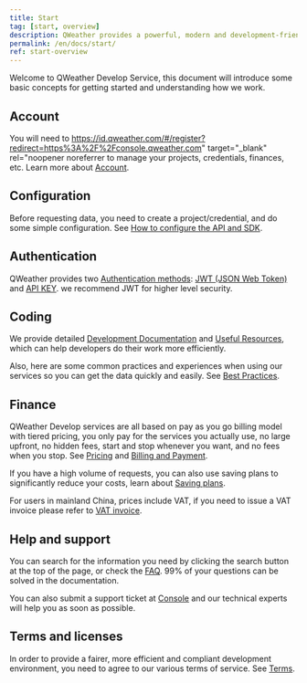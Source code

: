 ```yaml
---
title: Start
tag: [start, overview]
description: QWeather provides a powerful, modern and development-friendly weather data service, this document will introduce some basic concepts for getting started and understanding how we work.
permalink: /en/docs/start/
ref: start-overview
---
```


Welcome to QWeather Develop Service, this document will introduce some basic concepts for getting started and understanding how we work.

## Account

You will need to https://id.qweather.com/#/register?redirect=https%3A%2F%2Fconsole.qweather.com" target="_blank" rel="noopener noreferrer to manage your projects, credentials, finances, etc. Learn more about [Account](/en/docs/account/). 

## Configuration

Before requesting data, you need to create a project/credential, and do some simple configuration. See [How to configure the API and SDK](/en/docs/configuration/).

## Authentication

QWeather provides two [Authentication methods](/en/docs/authentication/): [JWT (JSON Web Token)](/en/docs/configuration/authentication/#json-web-token/) and [API KEY](/en/docs/configuration/authentication/#api-key/). we recommend JWT for higher level security.

## Coding

We provide detailed [Development Documentation](/en/docs/api/) and [Useful Resources](/docs/resource/), which can help developers do their work more efficiently.

Also, here are some common practices and experiences when using our services so you can get the data quickly and easily. See [Best Practices](/en/docs/best-practices/).

## Finance

QWeather Develop services are all based on pay as you go billing model with tiered pricing, you only pay for the services you actually use, no large upfront, no hidden fees, start and stop whenever you want, and no fees when you stop. See [Pricing](/en/docs/finance/pricing/) and [Billing and Payment](/en/docs/finance/billing-and-payment/).

If you have a high volume of requests, you can also use saving plans to significantly reduce your costs, learn about [Saving plans](/en/docs/finance/saving-plans/).

For users in mainland China, prices include VAT, if you need to issue a VAT invoice please refer to [VAT invoice](/en/docs/finance/vat-invoice/).

## Help and support

You can search for the information you need by clicking the search button at the top of the page, or check the [FAQ](/en/help/). 99% of your questions can be solved in the documentation.

You can also submit a support ticket at [Console](https://console.qweather.com) and our technical experts will help you as soon as possible.

## Terms and licenses

In order to provide a fairer, more efficient and compliant development environment, you need to agree to our various terms of service. See [Terms](/en/docs/terms/).


